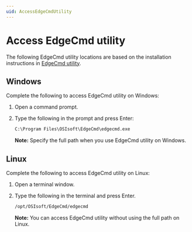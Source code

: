 ```yaml
---
uid: AccessEdgeCmdUtility
---
```


# Access EdgeCmd utility

The following EdgeCmd utility locations are based on the installation instructions in [EdgeCmd utility](xref:Installedgecmd).

## Windows

Complete the following to access EdgeCmd utility on Windows:

1. Open a command prompt.
2. Type the following in the prompt and press Enter:

   ```cmd
   C:\Program Files\OSIsoft\EdgeCmd\edgecmd.exe
   ```

   **Note:** Specify the full path when you use EdgeCmd utility on Windows.

## Linux

Complete the following to access EdgeCmd utility on Linux:

1. Open a terminal window.
2. Type the following in the terminal and press Enter.

   ```bash
   /opt/OSIsoft/EdgeCmd/edgecmd
   ```

   **Note:** You can access EdgeCmd utility without using the full path on Linux. 
